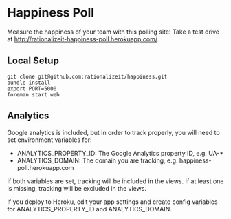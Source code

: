 Happiness Poll
==============

Measure the happiness of your team with this polling site! Take a test drive at http://rationalizeit-happiness-poll.herokuapp.com/.

Local Setup
-----

```
git clone git@github.com:rationalizeit/happiness.git
bundle install
export PORT=5000
foreman start web
````

Analytics
----

Google analytics is included, but in order to track properly, you will need to set environment variables for:

- ANALYTICS_PROPERTY_ID: The Google Analytics property ID, e.g. UA-*
- ANALYTICS_DOMAIN: The domain you are tracking, e.g. happiness-poll.herokuapp.com

If both variables are set, tracking will be included in the views. If at least one is missing, tracking will be excluded in the views.

If you deploy to Heroku, edit your app settings and create config variables for ANALYTICS_PROPERTY_ID and ANALYTICS_DOMAIN.
